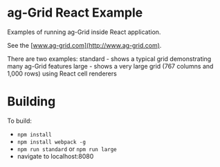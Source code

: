 
ag-Grid React Example
==============

Examples of running ag-Grid inside React application.

See the [www.ag-grid.com](http://www.ag-grid.com).

There are two examples:
standard - shows a typical grid demonstrating many ag-Grid features
large - shows a very large grid (767 columns and 1,000 rows) using React cell renderers

Building
==============

To build:
- `npm install`
- `npm install webpack -g`
- `npm run standard` or `npm run large`
- navigate to localhost:8080
